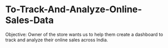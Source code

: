 # To-Track-And-Analyze-Online-Sales-Data
Objective: Owner of the store wants us to help them create a dashboard to track and analyze their online sales across India.
